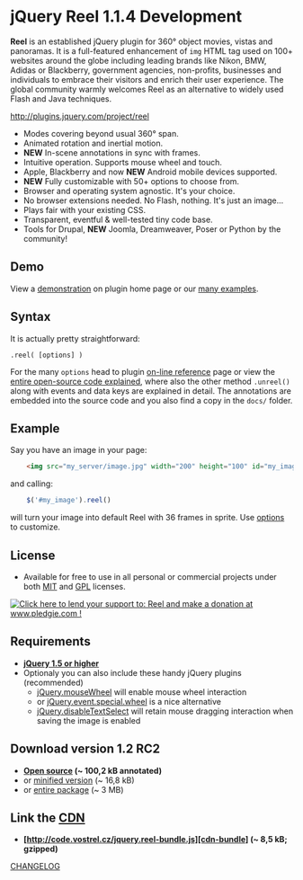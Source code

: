 
jQuery Reel 1.1.4 Development
=============================

**Reel** is an established jQuery plugin for 360° object movies, vistas and panoramas. It is a full-featured enhancement of `img` HTML tag used on 100+ websites around the globe including leading brands like Nikon, BMW, Adidas or Blackberry, government agencies, non-profits, businesses and individuals to embrace their visitors and enrich their user experience. The global community warmly welcomes Reel as an alternative to widely used Flash and Java techniques.

<http://plugins.jquery.com/project/reel>

* Modes covering beyond usual 360° span.
* Animated rotation and inertial motion.
* **NEW** In-scene annotations in sync with frames.
* Intuitive operation. Supports mouse wheel and touch.
* Apple, Blackberry and now **NEW** Android mobile devices supported.
* **NEW** Fully customizable with 50+ options to choose from.
* Browser and operating system agnostic. It's your choice.
* No browser extensions needed. No Flash, nothing. It's just an image...
* Plays fair with your existing CSS.
* Transparent, eventful & well-tested tiny code base.
* Tools for Drupal, **NEW** Joomla, Dreamweaver, Poser or Python by the community!

Demo
----
View a [demonstration][demo] on plugin home page or our [many examples][examples].

Syntax
------
It is actually pretty straightforward:

    .reel( [options] )

For the many `options` head to plugin [on-line reference][options] page or view the [entire open-source code explained][docs], where also the other method `.unreel()` along with events and data keys are explained in detail. The annotations are embedded into the source code and you also find a copy in the `docs/` folder.

Example
-------

Say you have an image in your page:

```html
    <img src="my_server/image.jpg" width="200" height="100" id="my_image">
```

and calling:

```js
    $('#my_image').reel()
```

will turn your image into default Reel with 36 frames in sprite. Use [options][options] to customize.

License
-------
* Available for free to use in all personal or commercial projects under both [MIT][license-mit] and [GPL][license-gpl] licenses.

<a href='http://www.pledgie.com/campaigns/9596'><img alt='Click here to lend your support to: Reel and make a donation at www.pledgie.com !' src='http://www.pledgie.com/campaigns/9596.png?skin_name=chrome' border='0' /></a>

Requirements
------------
* **[jQuery 1.5 or higher][jquery]**
* Optionaly you can also include these handy jQuery plugins (recommended)
    * [jQuery.mouseWheel][mousewheel] will enable mouse wheel interaction
    * or [jQuery.event.special.wheel][wheel] is a nice alternative
    * [jQuery.disableTextSelect][disabletextselect] will retain mouse dragging interaction when saving the image is enabled

Download version 1.2 RC2
------------------------
* **[Open source][source] (~ 100,2 kB annotated)**
* or [minified version][min] (~ 16,8 kB)
* or [entire package][zip] (~ 3 MB)

Link the [CDN][cdn]
----------------------------
* **[http://code.vostrel.cz/jquery.reel-bundle.js][cdn-bundle] (~ 8,5 kB; gzipped)**

[CHANGELOG][changelog]

[demo]: http://jquery.vostrel.cz/reel#demo
[docs]: http://test.vostrel.cz/jquery.reel/docs/jquery.reel.html
[examples]: http://test.vostrel.cz/jquery.reel/example
[options]: http://jquery.vostrel.cz/reel#options
[changelog]: http://github.com/pisi/Reel/blob/v1.2rc2/CHANGELOG.markdown
[license-mit]: http://github.com/pisi/Reel/blob/master/MIT-LICENSE.txt
[license-gpl]: http://github.com/pisi/Reel/blob/master/GPL-LICENSE.txt
[jquery]: http://www.jquery.com/
[disabletextselect]: http://www.jdempster.com/category/jquery/disabletextselect/
[mousewheel]: http://github.com/brandonaaron/jquery-mousewheel
[wheel]: http://blog.threedubmedia.com/2008/08/eventspecialwheel.html
[source]: http://github.com/pisi/Reel/raw/v1.2rc2/jquery.reel.js
[min]: http://github.com/pisi/Reel/raw/v1.2rc2/jquery.reel-min.js
[zip]: http://github.com/pisi/Reel/zipball/v1.2rc2
[iphone-test]: http://www.youtube.com/watch?v=R0hiYmVre6s
[cdn]: http://wiki.github.com/pisi/Reel/cdn
[cdn-bundle]: http://code.vostrel.cz/jquery.reel-bundle.js
